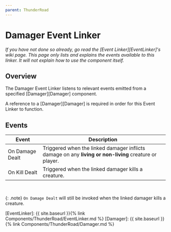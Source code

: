 ```yaml
---
parent: ThunderRoad
---
```

# Damager Event Linker
*If you have not done so already, go read the [Event Linker][EventLinker]'s wiki page. This page only lists and explains the events available to this linker. It will not explain how to use the component itself.*


## Overview
The Damager Event Linker listens to relevant events emitted from a specified [Damager][Damager] component. 

A reference to a [Damager][Damager] is required in order for this Event Linker to function.  

## Events 

| Event             | Description
| ---               | ---
| On Damage Dealt   | Triggered when the linked damager inflicts damage on any **living or non-living** creature or player. 
| On Kill Dealt     | Triggered when the linked damager kills a creature.

<br>

{: .note}
`On Damage Dealt` will still be invoked when the linked damager kills a creature.





[EventLinker]:  {{ site.baseurl }}{% link Components/ThunderRoad/EventLinker.md %}
[Damager]:      {{ site.baseurl }}{% link Components/ThunderRoad/Damager.md %}